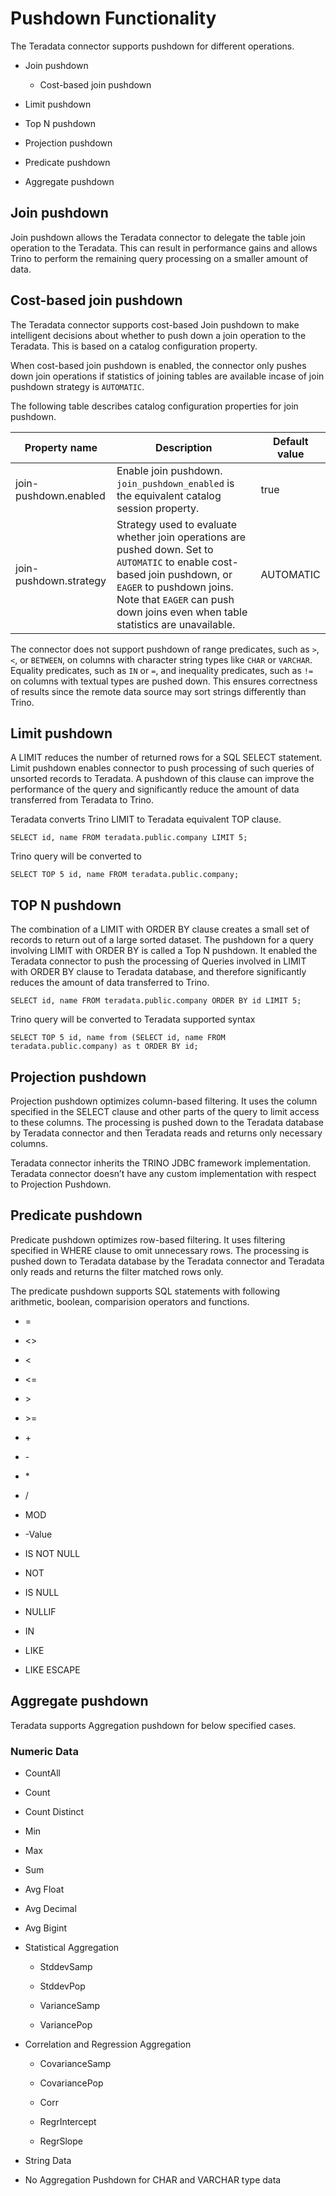 # Pushdown Functionality
The Teradata connector supports pushdown for different operations.

* Join pushdown

  - Cost-based join pushdown

* Limit pushdown

* Top N pushdown

* Projection pushdown

* Predicate pushdown

* Aggregate pushdown

## Join pushdown
Join pushdown allows the Teradata connector to delegate the table join operation to the Teradata. This can result in performance gains and allows Trino to perform the remaining query processing on a smaller amount of data.

## Cost-based join pushdown
The Teradata connector supports cost-based Join pushdown to make intelligent decisions about whether to push down a join operation to the Teradata. This is based on a catalog configuration property.

When cost-based join pushdown is enabled, the connector only pushes down join operations if statistics of joining tables are available incase of join pushdown strategy is ```AUTOMATIC```. 

The following table describes catalog configuration properties for join pushdown.

| Property name           | Description                                                                 | Default value |
|-------------------------|-----------------------------------------------------------------------------|---------------|
| join-pushdown.enabled  | Enable join pushdown. `join_pushdown_enabled` is the equivalent catalog session property. | true          |
| join-pushdown.strategy | Strategy used to evaluate whether join operations are pushed down. Set to `AUTOMATIC` to enable cost-based join pushdown, or `EAGER` to pushdown joins. Note that `EAGER` can push down joins even when table statistics are unavailable. | AUTOMATIC |

The connector does not support pushdown of range predicates, such as ```>```, ```<```, or ```BETWEEN```, on columns with character string types like ```CHAR``` or ```VARCHAR```. Equality predicates, such as ```IN``` or ```=```, and inequality predicates, such as ```!=``` on columns with textual types are pushed down. This ensures correctness of results since the remote data source may sort strings differently than Trino.


## Limit pushdown
A LIMIT reduces the number of returned rows for a SQL SELECT statement. Limit pushdown enables connector to push processing of such queries of unsorted records to Teradata. A pushdown of this clause can improve the performance of the query and significantly reduce the amount of data transferred from Teradata to Trino.

Teradata converts Trino LIMIT to Teradata equivalent TOP clause.

```SELECT id, name FROM teradata.public.company LIMIT 5;```

Trino query will be converted to 

```SELECT TOP 5 id, name FROM teradata.public.company;```

## TOP N pushdown
The combination of a LIMIT with ORDER BY clause creates a small set of records to return out of a large sorted dataset. The pushdown for a query involving LIMIT with ORDER BY is called a Top N pushdown. It enabled the Teradata connector to push the processing of Queries involved in LIMIT with ORDER BY clause to Teradata database, and therefore significantly reduces the amount of data transferred to Trino.

```SELECT id, name FROM teradata.public.company ORDER BY id LIMIT 5;``` 

Trino query will be converted to Teradata supported syntax 

```SELECT TOP 5 id, name from (SELECT id, name FROM teradata.public.company) as t ORDER BY id;```

## Projection pushdown
Projection pushdown optimizes column-based filtering. It uses the column specified in the SELECT clause and other parts of the query to limit access to these columns. The processing is pushed down to the Teradata database by Teradata connector and then Teradata reads and returns only necessary columns.

Teradata connector inherits the TRINO JDBC framework implementation. Teradata connector doesn’t have any custom implementation with respect to Projection Pushdown. 

## Predicate pushdown
Predicate pushdown optimizes row-based filtering. It uses filtering specified in WHERE clause to omit unnecessary rows. The processing is pushed down to Teradata database by the Teradata connector and Teradata only reads and returns the filter matched rows only.

The predicate pushdown supports SQL statements with following arithmetic, boolean, comparision operators and functions.

* \=

* <>

* <

* <=

* \>

* \>=

* \+

* \-

* \*

* /

* MOD

* -Value

* IS NOT NULL

* NOT

* IS NULL

* NULLIF

* IN

* LIKE

* LIKE ESCAPE

## Aggregate pushdown
Teradata supports Aggregation pushdown for below specified cases.

### Numeric Data
* CountAll 

* Count

* Count Distinct

* Min

* Max

* Sum

* Avg Float

* Avg Decimal

* Avg Bigint

* Statistical Aggregation

  - StddevSamp

  - StddevPop

  - VarianceSamp

  - VariancePop

* Correlation and Regression Aggregation

  - CovarianceSamp

  - CovariancePop

  - Corr

  - RegrIntercept

  - RegrSlope

* String Data

* No Aggregation Pushdown for CHAR and VARCHAR type data
